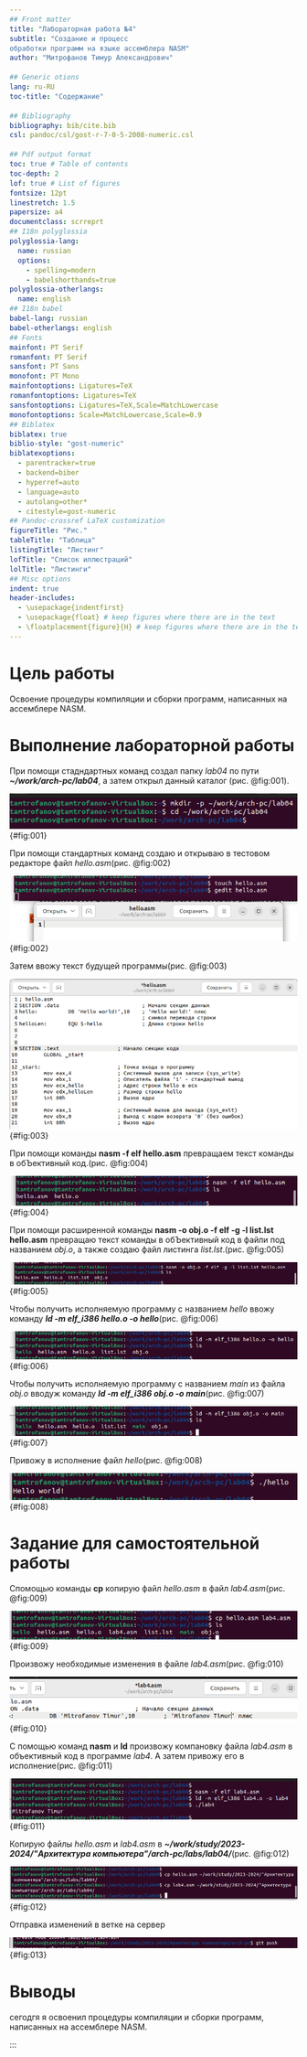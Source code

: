 ```yaml
---
## Front matter
title: "Лабораторная работа №4"
subtitle: "Создание и процесс
обработки программ на языке ассемблера NASM"
author: "Митрофанов Тимур Александрович"

## Generic otions
lang: ru-RU
toc-title: "Содержание"

## Bibliography
bibliography: bib/cite.bib
csl: pandoc/csl/gost-r-7-0-5-2008-numeric.csl

## Pdf output format
toc: true # Table of contents
toc-depth: 2
lof: true # List of figures
fontsize: 12pt
linestretch: 1.5
papersize: a4
documentclass: scrreprt
## I18n polyglossia
polyglossia-lang:
  name: russian
  options:
	- spelling=modern
	- babelshorthands=true
polyglossia-otherlangs:
  name: english
## I18n babel
babel-lang: russian
babel-otherlangs: english
## Fonts
mainfont: PT Serif
romanfont: PT Serif
sansfont: PT Sans
monofont: PT Mono
mainfontoptions: Ligatures=TeX
romanfontoptions: Ligatures=TeX
sansfontoptions: Ligatures=TeX,Scale=MatchLowercase
monofontoptions: Scale=MatchLowercase,Scale=0.9
## Biblatex
biblatex: true
biblio-style: "gost-numeric"
biblatexoptions:
  - parentracker=true
  - backend=biber
  - hyperref=auto
  - language=auto
  - autolang=other*
  - citestyle=gost-numeric
## Pandoc-crossref LaTeX customization
figureTitle: "Рис."
tableTitle: "Таблица"
listingTitle: "Листинг"
lofTitle: "Список иллюстраций"
lolTitle: "Листинги"
## Misc options
indent: true
header-includes:
  - \usepackage{indentfirst}
  - \usepackage{float} # keep figures where there are in the text
  - \floatplacement{figure}{H} # keep figures where there are in the text
---
```


# Цель работы

Освоение процедуры компиляции и сборки программ, написанных на ассемблере NASM.

# Выполнение лабораторной работы

При помощи стадндартных команд создал папку *lab04* по пути ***~/work/arch-pc/lab04***, а затем открыл данный каталог (рис. @fig:001).

![Создание и открытие каталога *lab04*](image/001.png){#fig:001}

При помощи стандартных команд создаю и открываю в тестовом редакторе файл *hello.asm*(рис. @fig:002)

![*Создание и открытие файла *hello.asm*](image/002.png){#fig:002}

Затем ввожу текст будущей программы(рис. @fig:003)

![*Создание и открытие файла *hello.asm*](image/003.png){#fig:003}

При помощи команды **nasm -f elf hello.asm** превращаем текст команды в обЪективный код.(рис. @fig:004)

![*Создание и открытие файла *hello.asm*](image/004.png){#fig:004}

При помощи расширенной команды **nasm -o obj.o -f elf -g -l list.lst hello.asm** превращаю текст команды в обЪективный код в файли под названием *obj.o*, а также создаю файл листинга *list.lst*.(рис. @fig:005)

![Применение расширенного синтаксиса командной строки](image/005.png){#fig:005}

Чтобы получить исполняемую программу с названием *hello* ввожу команду ***ld -m elf_i386 hello.o -o hello***(рис. @fig:006)

![Компановка файла *hello.0* в файл *hello*](image/006.png){#fig:006}

Чтобы получить исполняемую программу с названием *main* из файла *obj.o* вводуж команду ***ld -m elf_i386 obj.o -o main***(рис. @fig:007)

![Компановка файла *obj.o* в файл *main*](image/007.png){#fig:007}

Привожу в исполнение файл *hello*(рис. @fig:008)

![Исполнение файла *hello*](image/008.png){#fig:008}

# Задание для самостоятельной работы


Спомощью команды **cp** копирую файл *hello.asm* в файл *lab4.asm*(рис. @fig:009)

![Копирование файла *hello.asm*](image/009.png){#fig:009}

Произвожу необходимые изменения в файле *lab4.asm*(рис. @fig:010)

![Редатирование теста в файле *lab4.asm*](image/010.png){#fig:010}

С помощью команд **nasm** и **ld** произвожу компановку файла *lab4.asm* в объективный код в программе *lab4*. А затем привожу его в исполнение(рис. @fig:011)

![Обработка файла *lab4.asm и запуск получившейся команды*](image/011.png){#fig:011}

Копирую файлы *hello.asm* и *lab4.asm* в ***~/work/study/2023-2024/"Архитектура компьютера"/arch-pc/labs/lab04/***(рис. @fig:012)

![Копирование нудныйх фалов в ветку репозитория](image/012.png){#fig:012}


Отправка изменений в ветке на сервер

![Отправка изсенений ветки на сервер](image/013.png){#fig:013}


# Выводы

сегодгя я освоенил процедуры компиляции и сборки программ, написанных на ассемблере NASM.

:::

